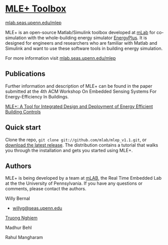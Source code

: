 [MLE+ Toolbox](http://mlab.seas.upenn.edu/mlep) 
=================
[mlab.seas.upenn.edu/mlep](http://mlab.seas.upenn.edu/mlep)

MLE+ is an open-source Matlab/Simulink toolbox developed at [mLab](http://mlab.seas.upenn.edu) for co-simulation with the
whole-building energy simulator [EnergyPlus](http://apps1.eere.energy.gov/buildings/energyplus/). It is designed for engineers
and researchers who are familiar with Matlab and Simulink and want to use
these software tools in building energy simulation.

For more information visit [mlab.seas.upenn.edu/mlep](http://mlab.seas.upenn.edu/mlep)

Publications
-----------

Further information and description of MLE+ can be found in the paper submitted at the 4th ACM Workshop On Embedded Sensing
Systems For Energy-Efficiency In Buildings. 

[MLE+: A Tool for Integrated Design and Deployment of Energy Efficient Building Controls](http://repository.upenn.edu/mlab_papers/51)


Quick start
-----------


Clone the repo, `git clone git://github.com/mlab/mlep_v1.1.git`, or [download the latest release](https://github.com/mlab/mlep_v1.1/zipball/master).
The distribution contains a tutorial that walks you through the installation and gets you started using MLE+. 




Authors
-----------

MLE+ is being developed by a team at [mLAB](http://mlab.seas.upenn.edu/), the Real Time Embedded Lab at the the University of Pennsylvania. 
If you have any questions or comments, please contact the authors. 

Willy Bernal 
- willyg@seas.upenn.edu

[Truong Nghiem](http://www.seas.upenn.edu/~nghiem)

Madhur Behl

Rahul Mangharam

